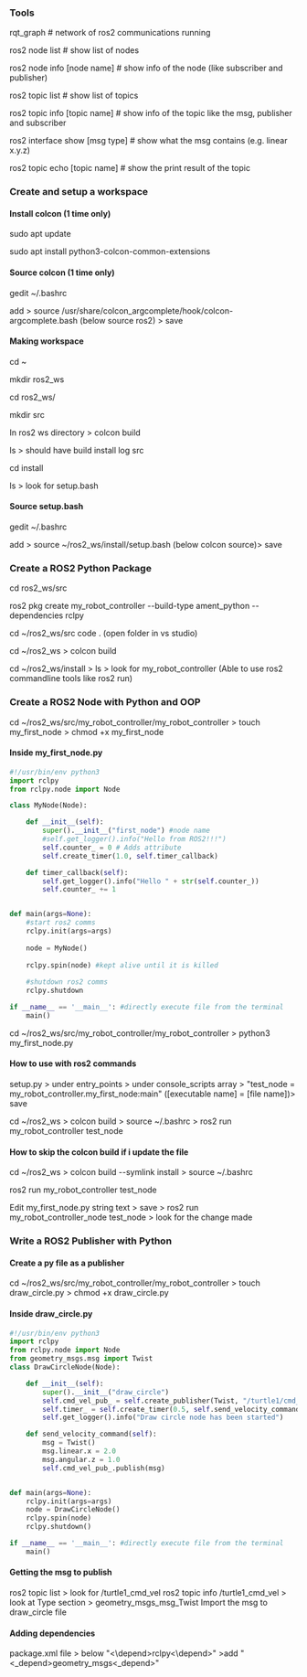 ### **Tools**

rqt\_graph # network of ros2 communications running

ros2 node list # show list of nodes

ros2 node info \[node name] # show info of the node (like subscriber and publisher)

ros2 topic list # show list of topics

ros2 topic info \[topic name] # show info of the topic like the msg, publisher and subscriber

ros2 interface show \[msg type] # show what the msg contains (e.g. linear x.y.z)

ros2 topic echo \[topic name] # show the print result of the topic 

### **Create and setup a workspace**

#### Install colcon (1 time only)

sudo apt update

sudo apt install python3-colcon-common-extensions

#### Source colcon (1 time only)

gedit ~/.bashrc

add > source /usr/share/colcon\_argcomplete/hook/colcon-argcomplete.bash (below source ros2) > save

#### Making workspace

cd ~

mkdir ros2\_ws

cd ros2\_ws/

mkdir src

In ros2 ws directory > colcon build

ls > should have build install log src

cd install

ls > look for setup.bash

#### Source setup.bash

gedit ~/.bashrc

add > source ~/ros2\_ws/install/setup.bash (below colcon source)> save



### **Create a ROS2 Python Package**

cd ros2\_ws/src

ros2 pkg create my\_robot\_controller --build-type ament\_python --dependencies rclpy

cd ~/ros2\_ws/src code . (open folder in vs studio)

cd ~/ros2\_ws > colcon build

cd ~/ros2\_ws/install > ls > look for my\_robot\_controller (Able to use ros2 commandline tools like ros2 run)



### **Create a ROS2 Node with Python and OOP**

cd ~/ros2\_ws/src/my\_robot\_controller/my\_robot\_controller > touch my\_first\_node > chmod +x my\_first\_node

#### **Inside my\_first\_node.py**

```python
#!/usr/bin/env python3
import rclpy
from rclpy.node import Node

class MyNode(Node):

    def __init__(self):
        super().__init__("first_node") #node name
        #self.get_logger().info("Hello from ROS2!!!")
        self.counter_ = 0 # Adds attribute
        self.create_timer(1.0, self.timer_callback)

    def timer_callback(self):
        self.get_logger().info("Hello " + str(self.counter_))
        self.counter_ += 1


def main(args=None):
    #start ros2 comms
    rclpy.init(args=args)
    
    node = MyNode()
    
    rclpy.spin(node) #kept alive until it is killed
    
    #shutdown ros2 comms
    rclpy.shutdown

if __name__ == '__main__': #directly execute file from the terminal
    main()
```

cd ~/ros2\_ws/src/my\_robot\_controller/my\_robot\_controller > python3 my\_first\_node.py

#### **How to use with ros2 commands**

setup.py > under entry\_points > under console\_scripts array > "test\_node = my\_robot\_controller.my\_first\_node:main" (\[executable name] = \[file name])> save

cd ~/ros2\_ws > colcon build > source ~/.bashrc > ros2 run my\_robot\_controller test\_node

#### **How to skip the colcon build if i update the file**

cd ~/ros2\_ws > colcon build --symlink install > source ~/.bashrc

ros2 run my\_robot\_controller test\_node

Edit my\_first\_node.py string text > save > ros2 run my\_robot\_controller\_node test\_node > look for the change made

### **Write a ROS2 Publisher with Python**

#### **Create a py file as a publisher**

cd ~/ros2\_ws/src/my\_robot\_controller/my\_robot\_controller > touch draw_circle.py > chmod +x draw_circle.py

#### **Inside draw\_circle.py**

```python
#!/usr/bin/env python3
import rclpy
from rclpy.node import Node
from geometry_msgs.msg import Twist
class DrawCircleNode(Node):

    def __init__(self):
        super().__init__("draw_circle")
        self.cmd_vel_pub_ = self.create_publisher(Twist, "/turtle1/cmd_vel", 10)
        self.timer_ = self.create_timer(0.5, self.send_velocity_command)
        self.get_logger().info("Draw circle node has been started")

    def send_velocity_command(self):
        msg = Twist()
        msg.linear.x = 2.0
        msg.angular.z = 1.0
        self.cmd_vel_pub_.publish(msg)


def main(args=None):
    rclpy.init(args=args)
    node = DrawCircleNode()
    rclpy.spin(node)
    rclpy.shutdown()

if __name__ == '__main__': #directly execute file from the terminal
    main()
```

#### **Getting the msg to publish**
ros2 topic list > look for /turtle1\_cmd_vel
ros2 topic info /turtle1\_cmd_vel > look at Type section > geometry_msgs\_msg\_Twist
Import the msg to draw\_circle file

#### **Adding dependencies**
package.xml file > below "<\depend>rclpy<\depend>" >add "<\_depend>geometry_msgs<\_depend>"
